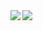 <img align="left" src="https://github-readme-stats.vercel.app/api?username=tandashi&count_private=true&show_icons=true&theme=dark" />
<img align="left" src="https://github-readme-stats.vercel.app/api/top-langs/?username=tandashi&theme=dark&hide=html" />
